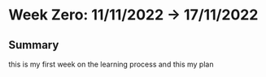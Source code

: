 # Week Zero: 11/11/2022 -> 17/11/2022

## Summary
this is my first week on the learning process and this my plan